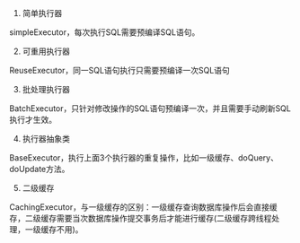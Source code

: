 1. 简单执行器

simpleExecutor，每次执行SQL需要预编译SQL语句。

2. 可重用执行器

ReuseExecutor，同一SQL语句执行只需要预编译一次SQL语句

3. 批处理执行器

BatchExecutor，只针对修改操作的SQL语句预编译一次，并且需要手动刷新SQL执行才生效。

4. 执行器抽象类

BaseExecutor，执行上面3个执行器的重复操作，比如一级缓存、doQuery、doUpdate方法。

5. 二级缓存

CachingExecutor，与一级缓存的区别：一级缓存查询数据库操作后会直接缓存，二级缓存需要当次数据库操作提交事务后才能进行缓存(二级缓存跨线程处理，一级缓存不用)。